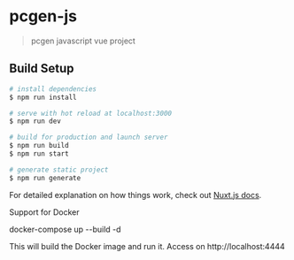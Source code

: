 # pcgen-js

> pcgen javascript vue project

## Build Setup

``` bash
# install dependencies
$ npm run install

# serve with hot reload at localhost:3000
$ npm run dev

# build for production and launch server
$ npm run build
$ npm run start

# generate static project
$ npm run generate
```

For detailed explanation on how things work, check out [Nuxt.js docs](https://nuxtjs.org).



Support for Docker

 docker-compose up --build -d


This will build the Docker image and run it. Access on http://localhost:4444

